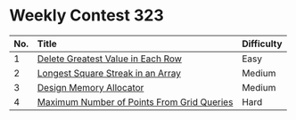 # Weekly Contest 323

| No. | Title | Difficulty
|:---|:---|:---|
| 1 | [Delete Greatest Value in Each Row](https://leetcode.com/problems/delete-greatest-value-in-each-row/) | Easy
| 2 | [Longest Square Streak in an Array](https://leetcode.com/problems/longest-square-streak-in-an-array/) | Medium
| 3 | [Design Memory Allocator](https://leetcode.com/problems/design-memory-allocator/) | Medium
| 4 | [Maximum Number of Points From Grid Queries](https://leetcode.com/problems/maximum-number-of-points-from-grid-queries/) | Hard